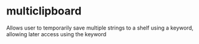 # multiclipboard
Allows user to temporarily save multiple strings to a shelf using a keyword, allowing later access using the keyword
